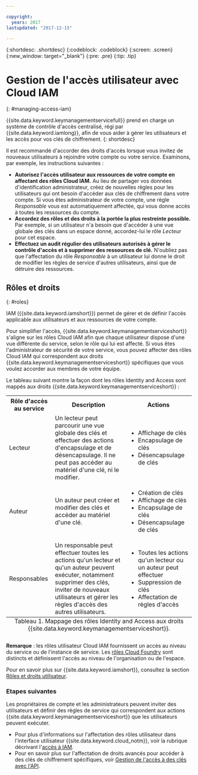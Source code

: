 ```yaml
---

copyright:
  years: 2017
lastupdated: "2017-12-15"

---
```


{:shortdesc: .shortdesc}
{:codeblock: .codeblock}
{:screen: .screen}
{:new_window: target="_blank"}
{:pre: .pre}
{:tip: .tip}

# Gestion de l'accès utilisateur avec Cloud IAM
{: #managing-access-iam}

{{site.data.keyword.keymanagementservicefull}} prend en charge un système de contrôle d'accès centralisé, régi par {{site.data.keyword.iamlong}}, afin de vous aider à gérer les utilisateurs et les accès pour vos clés de chiffrement.
{: shortdesc}

Il est recommandé d'accorder des droits d'accès lorsque vous invitez de nouveaux utilisateurs à rejoindre votre compte ou votre service. Examinons, par exemple, les instructions suivantes :

- **Autorisez l'accès utilisateur aux ressources de votre compte en affectant des rôles Cloud IAM.**
    Au lieu de partager vos données d'identification administrateur, créez de nouvelles règles pour les utilisateurs qui ont besoin d'accéder aux clés de chiffrement dans votre compte. Si vous êtes administrateur de votre compte, une règle _Responsable_ vous est automatiquement affectée, qui vous donne accès à toutes les ressources du compte.
- **Accordez des rôles et des droits à la portée la plus restreinte possible.**
    Par exemple, si un utilisateur n'a besoin que d'accéder à une vue globale des clés dans un espace donné, accordez-lui le rôle _Lecteur_ pour cet espace.
- **Effectuez un audit régulier des utilisateurs autorisés à gérer le contrôle d'accès et à supprimer des ressources de clé.**
    N'oubliez pas que l'affectation du rôle _Responsable_ à un utilisateur lui donne le droit de modifier les règles de service d'autres utilisateurs, ainsi que de détruire des ressources.

## Rôles et droits
{: #roles}

IAM ({{site.data.keyword.iamshort}}) permet de gérer et de définir l'accès applicable aux utilisateurs et aux ressources de votre compte.

Pour simplifier l'accès, {{site.data.keyword.keymanagementserviceshort}} s'aligne sur les rôles Cloud IAM afin que chaque utilisateur dispose d'une vue différente du service, selon le rôle qui lui est affecté. Si vous êtes l'administrateur de sécurité de votre service, vous pouvez affecter des rôles Cloud IAM qui correspondent aux droits {{site.data.keyword.keymanagementserviceshort}} spécifiques que vous voulez accorder aux membres de votre équipe.

Le tableau suivant montre la façon dont les rôles Identity and Access sont mappés aux droits {{site.data.keyword.keymanagementserviceshort}} :
<table>
  <tr>
    <th>Rôle d'accès au service </th>
    <th>Description</th>
    <th>Actions</th>
  </tr>
  <tr>
    <td>Lecteur</td>
    <td>Un lecteur peut parcourir une vue globale des clés et effectuer des actions d'encapsulage et de désencapsulage. Il ne peut pas accéder au matériel d'une clé, ni le modifier.</td>
    <td>
      <ul>
        <li>Affichage de clés</li>
        <li>Encapsulage de clés</li>
        <li>Désencapsulage de clés</li>
      </ul>
    </td>
  </tr>
  <tr>
    <td>Auteur</td>
    <td>Un auteur peut créer et modifier des clés et accéder au matériel d'une clé.</td>
    <td>
      <ul>
        <li>Création de clés</li>
        <li>Affichage de clés</li>
        <li>Encapsulage de clés</li>
        <li>Désencapsulage de clés</li>
      </ul>
    </td>
  </tr>
  <tr>
    <td>Responsables</td>
    <td>Un responsable peut effectuer toutes les actions qu'un lecteur et qu'un auteur peuvent exécuter, notamment supprimer des clés, inviter de nouveaux utilisateurs et gérer les règles d'accès des autres utilisateurs. </td>
    <td>
      <ul>
        <li>Toutes les actions qu'un lecteur ou un auteur peut effectuer</li>
        <li>Suppression de clés</li>
        <li>Affectation de règles d'accès</li>
      </ul>
    </td>
  </tr>
  <caption style="caption-side:bottom;">Tableau 1. Mappage des rôles Identity and Access aux droits {{site.data.keyword.keymanagementserviceshort}}.</caption>
</table>

**Remarque** : les rôles utilisateur Cloud IAM fournissent un accès au niveau du service ou de l'instance de service. Les [rôles Cloud Foundry](/docs/iam/users_roles.html#cfroles) sont distincts et définissent l'accès au niveau de l'organisation ou de l'espace.

Pour en savoir plus sur {{site.data.keyword.iamshort}}, consultez la section [Rôles et droits utilisateur](/docs/iam/users_roles.html#iamusermanpol).

### Etapes suivantes

Les propriétaires de compte et les administrateurs peuvent inviter des utilisateurs et définir des règles de service qui correspondent aux actions {{site.data.keyword.keymanagementserviceshort}} que les utilisateurs peuvent exécuter.

- Pour plus d'informations sur l'affectation des rôles utilisateur dans l'interface utilisateur {{site.data.keyword.cloud_notm}}, voir la rubrique décrivant l'[accès à IAM](/docs/iam/iamusermanage.html#iamusermanage).
- Pour en savoir plus sur l'affectation de droits avancés pour accéder à des clés de chiffrement spécifiques, voir [Gestion de l'accès à des clés avec l'API](/docs/services/keymgmt/keyprotect_manage_access_api.html).
